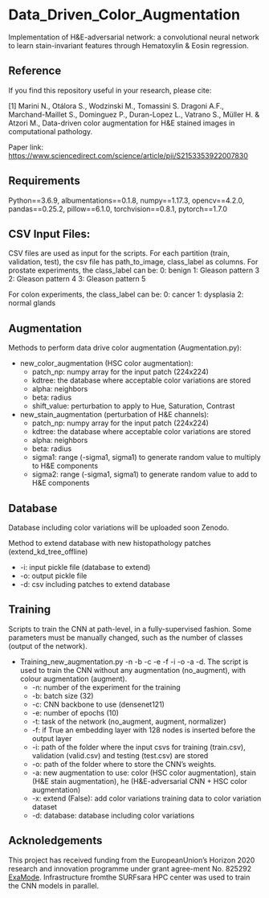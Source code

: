 # Data_Driven_Color_Augmentation

Implementation of H\&E-adversarial network: a convolutional neural network to learn stain-invariant features through Hematoxylin & Eosin regression.

## Reference
If you find this repository useful in your research, please cite:

[1] Marini N., Otálora S., Wodzinski M., Tomassini S. Dragoni A.F., Marchand-Maillet S., Dominguez P., Duran-Lopez L., Vatrano S., Müller H. & Atzori M., Data-driven color augmentation for H&E stained images in computational pathology.

Paper link: https://www.sciencedirect.com/science/article/pii/S2153353922007830

## Requirements
Python==3.6.9, albumentations==0.1.8, numpy==1.17.3, opencv==4.2.0, pandas==0.25.2, pillow==6.1.0, torchvision==0.8.1, pytorch==1.7.0

## CSV Input Files:
CSV files are used as input for the scripts. For each partition (train, validation, test), the csv file has path_to_image, class_label as columns.
For prostate experiments, the class_label can be: 
0: benign
1: Gleason pattern 3
2: Gleason pattern 4
3: Gleason pattern 5

For colon experiments, the class_label can be:
0: cancer
1: dysplasia
2: normal glands

## Augmentation
Methods to perform data drive color augmentation (Augmentation.py):
- new_color_augmentation (HSC color augmentation):
  * patch_np: numpy array for the input patch (224x224)
  * kdtree: the database where acceptable color variations are stored
  * alpha: neighbors
  * beta: radius
  * shift_value: perturbation to apply to Hue, Saturation, Contrast 
- new_stain_augmentation (perturbation of H&E channels):
  * patch_np: numpy array for the input patch (224x224)
  * kdtree: the database where acceptable color variations are stored
  * alpha: neighbors
  * beta: radius
  * sigma1: range (-sigma1, sigma1) to generate random value to multiply to H&E components
  * sigma2: range (-sigma1, sigma1) to generate random value to add to H&E components

## Database
Database including color variations will be uploaded soon Zenodo.

Method to extend database with new histopathology patches (extend_kd_tree_offline)
  * -i: input pickle file (database to extend)
  * -o: output pickle file
  * -d: csv including patches to extend database

## Training
Scripts to train the CNN at path-level, in a fully-supervised fashion.
Some parameters must be manually changed, such as the number of classes (output of the network).

- Training_new_augmentation.py -n -b -c -e -f -i -o -a -d. The script is used to train the CNN without any augmentation (no_augment), with colour augmentation (augment).
  * -n: number of the experiment for the training
  * -b: batch size (32)
  * -c: CNN backbone to use (densenet121)
  * -e: number of epochs (10)
  * -t: task of the network (no_augment, augment, normalizer)
  * -f: if True an embedding layer with 128 nodes is inserted before the output layer
  * -i: path of the folder where the input csvs for training (train.csv), validation (valid.csv) and testing (test.csv) are stored
  * -o: path of the folder where to store the CNN’s weights.
  * -a: new augmentation to use: color (HSC color augmentation), stain (H&E stain augmentation), he (H&E-adversarial CNN + HSC color augmentation)
  * -x: extend (False): add color variations training data to color variation dataset
  * -d: database: database including color variations


## Acknoledgements
This project has received funding from the EuropeanUnion’s Horizon 2020 research and innovation programme under grant agree-ment No. 825292 [ExaMode](http://www.examode.eu). Infrastructure fromthe SURFsara HPC center was used to train the CNN models in parallel. 
